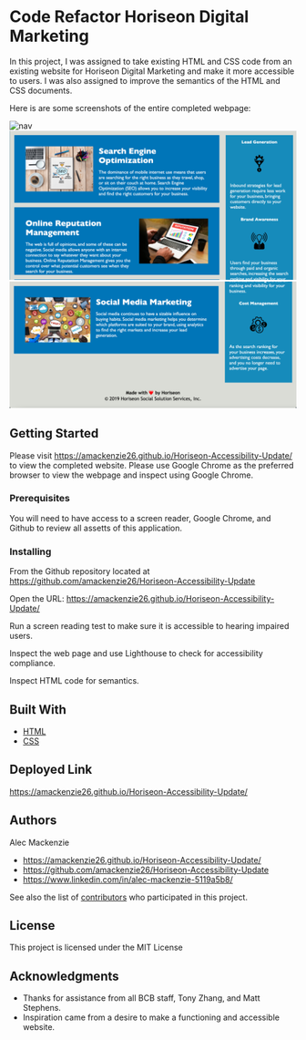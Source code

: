 # Code Refactor Horiseon Digital Marketing

In this project, I was assigned to take existing HTML and CSS code from an existing website for Horiseon Digital Marketing and make it more accessible to users. I was also assigned to improve the semantics of the HTML and CSS documents. 

Here is are some screenshots of the entire completed webpage: 

![nav](images/website1.png)
![nav](images/website2.png)
![nav](images/website3.png)


## Getting Started

Please visit https://amackenzie26.github.io/Horiseon-Accessibility-Update/ to view the completed website. Please use Google Chrome as the preferred browser to view the webpage and inspect using Google Chrome. 


### Prerequisites

You will need to have access to a screen reader, Google Chrome, and Github to review all assetts of this application. 

### Installing

From the Github repository located at https://github.com/amackenzie26/Horiseon-Accessibility-Update

Open the URL: https://amackenzie26.github.io/Horiseon-Accessibility-Update/

Run a screen reading test to make sure it is accessible to hearing impaired users.

Inspect the web page and use Lighthouse to check for accessibility compliance.

Inspect HTML code for semantics.

## Built With

* [HTML](https://developer.mozilla.org/en-US/docs/Web/HTML)
* [CSS](https://developer.mozilla.org/en-US/docs/Web/CSS)

## Deployed Link

https://amackenzie26.github.io/Horiseon-Accessibility-Update/

## Authors

Alec Mackenzie

- https://amackenzie26.github.io/Horiseon-Accessibility-Update/
- https://github.com/amackenzie26/Horiseon-Accessibility-Update
- https://www.linkedin.com/in/alec-mackenzie-5119a5b8/

See also the list of [contributors](https://github.com/your/project/contributors) who participated in this project.

## License

This project is licensed under the MIT License 

## Acknowledgments

* Thanks for assistance from all BCB staff, Tony Zhang, and Matt Stephens.
* Inspiration came from a desire to make a functioning and accessible website. 


